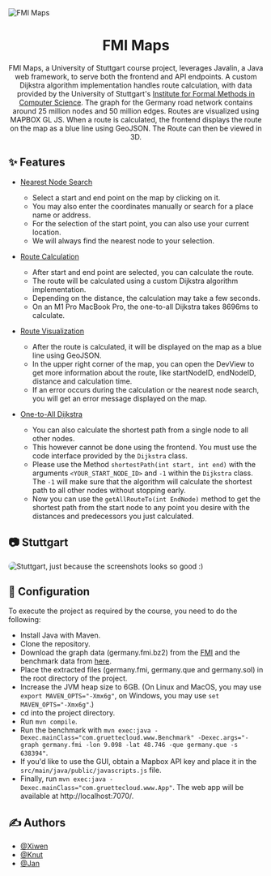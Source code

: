 <img src="src/main/java/public/fmi_maps.png" alt="FMI Maps">

<h1 align="center">FMI Maps</h1>

<p align="center">
FMI Maps, a University of Stuttgart course project, leverages Javalin, a Java web framework, to serve both the frontend and API endpoints.
A custom Dijkstra algorithm implementation handles route calculation, with data provided by the University of Stuttgart's <a href="https://fmi.uni-stuttgart.de/alg/research/stuff/">Institute for Formal Methods in Computer Science</a>. The graph for the Germany road network contains around 25 million nodes and 50 million edges.
Routes are visualized using MAPBOX GL JS. When a route is calculated, the frontend displays the route on the map as a blue line using GeoJSON. The Route can then be viewed in 3D.
</p>

## ✨ Features <a name = "features"></a>
- <u>Nearest Node Search</u>
  - Select a start and end point on the map by clicking on it.
  - You may also enter the coordinates manually or search for a place name or address.
  - For the selection of the start point, you can also use your current location.
  - We will always find the nearest node to your selection.

- <u>Route Calculation</u>
  - After start and end point are selected, you can calculate the route.
  - The route will be calculated using a custom Dijkstra algorithm implementation.
  - Depending on the distance, the calculation may take a few seconds.
  - On an M1 Pro MacBook Pro, the one-to-all Dijkstra takes 8696ms to calculate.

- <u>Route Visualization</u>
  - After the route is calculated, it will be displayed on the map as a blue line using GeoJSON.
  - In the upper right corner of the map, you can open the DevView to get more information about the route, like startNodeID, endNodeID, distance and calculation time.
  - If an error occurs during the calculation or the nearest node search, you will get an error message displayed on the map.

- <u>One-to-All Dijkstra</u>
  - You can also calculate the shortest path from a single node to all other nodes.
  - This however cannot be done using the frontend. You must use the code interface provided by the `Dijkstra` class.
  - Please use the Method `shortestPath(int start, int end)` with the arguments `<YOUR_START_NODE_ID>` and `-1` within the `Dijkstra` class. The `-1` will make sure that the algorithm will calculate the shortest path to all other nodes without stopping early.
  - Now you can use the `getAllRouteTo(int EndNode)` method to get the shortest path from the start node to any point you desire with the distances and predecessors you just calculated.

## 📷 Stuttgart <a name = "images"></a>


<img src="src/main/java/public/fmi_maps_stuttgart.png" style="border-radius: 20px;" alt="Stuttgart, just because the screenshots looks so good :)">


## 🔧 Configuration <a name = "configuration"></a>
To execute the project as required by the course, you need to do the following:
- Install Java with Maven.
- Clone the repository.
- Download the graph data (germany.fmi.bz2) from the [FMI](https://fmi.uni-stuttgart.de/alg/research/stuff/) and the benchmark data from [here]( https://fmi.uni-stuttgart.de/files/alg/data/graphs/Benchs.tar.bz2).
- Place the extracted files (germany.fmi, germany.que and germany.sol) in the root directory of the project.
- Increase the JVM heap size to 6GB. (On Linux and MacOS, you may use `export MAVEN_OPTS="-Xmx6g"`, on Windows, you may use `set MAVEN_OPTS="-Xmx6g"`.)
- cd into the project directory.
- Run `mvn compile`.
- Run the benchmark with `mvn exec:java -Dexec.mainClass="com.gruettecloud.www.Benchmark" -Dexec.args="-graph germany.fmi -lon 9.098 -lat 48.746 -que germany.que -s 638394"`.
- If you'd like to use the GUI, obtain a Mapbox API key and place it in the `src/main/java/public/javascripts.js` file.
- Finally, run `mvn exec:java -Dexec.mainClass="com.gruettecloud.www.App"`. The web app will be available at http://localhost:7070/.

## ✍️ Authors <a name = "authors"></a>
- [@Xiwen](https://github.com/Xiwen728)
- [@Knut](https://github.com/KnutHer)
- [@Jan](https://github.com/xelemir)
